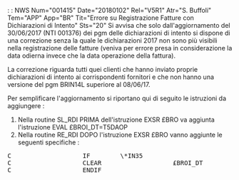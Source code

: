  :  : NWS Num="001415" Date="20180102" Rel="V5R1" Atr="S. Buffoli" Tem="APP" App="BR" Tit="Errore su Registrazione Fatture con Dichiarazioni di Intento" Sts="20"
Si avvisa che solo dall'aggiornamento del 30/06/2017 (NTI 001376) dei pgm delle dichiarazioni di intento si dispone di una correzione senza la quale le dichiarazioni 2017 non sono più visibili
nella registrazione delle fatture (veniva per errore presa in considerazione la data odierna invece
che la data operazione della fattura).

La correzione riguarda tutti quei clienti che hanno inviato proprie dichiarazioni di intento ai corrispondenti fornitori e che non hanno una versione del pgm BRIN14L superiore al 08/06/17.

Per semplificare l'aggiornamento si riportano qui di seguito le istruzioni da aggiungere : 
<ol>
<li>Nella routine SL_RDI PRIMA dell'istruzione EXSR £BRO va aggiunta l'istruzione EVAL £BROI_DT=T5DAOP</li>
<li>Nella routine RE_RDI DOPO l'istruzione EXSR £BRO vanno aggiunte le seguenti specifiche : </li> </ol>
<pre>
C                   IF        \*IN35
C                   CLEAR                   £BROI_DT
C                   ENDIF
</pre>

